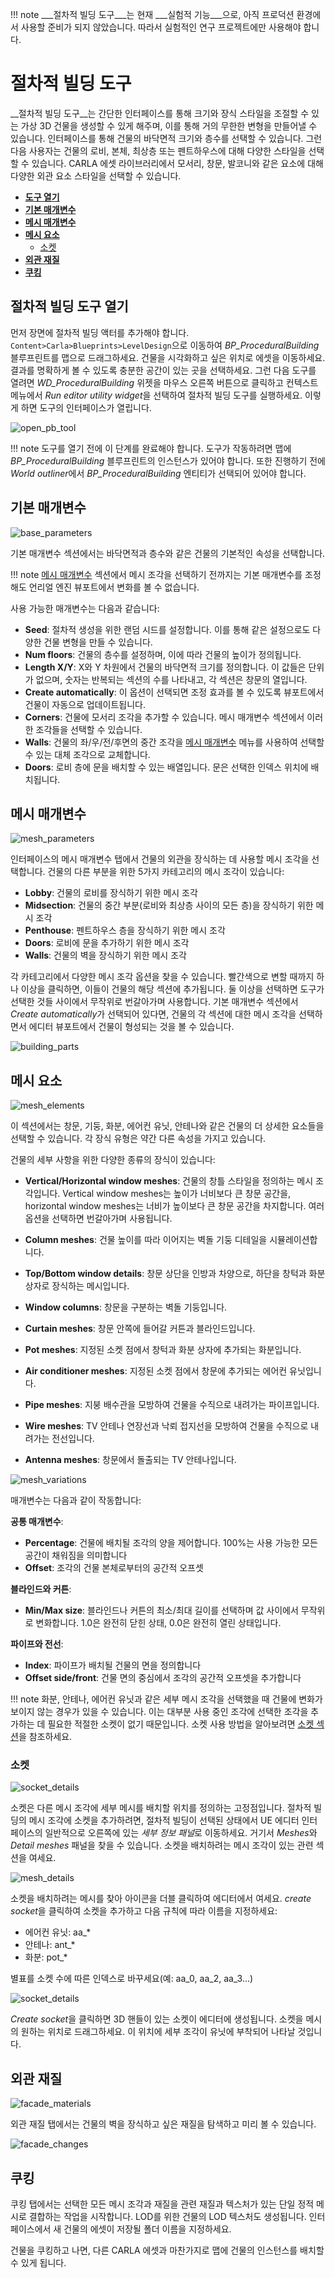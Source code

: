 !!! note
    ___절차적 빌딩 도구___는 현재 ___실험적 기능___으로, 아직 프로덕션 환경에서 사용할 준비가 되지 않았습니다. 따라서 실험적인 연구 프로젝트에만 사용해야 합니다.

# 절차적 빌딩 도구

__절차적 빌딩 도구__는 간단한 인터페이스를 통해 크기와 장식 스타일을 조절할 수 있는 가상 3D 건물을 생성할 수 있게 해주며, 이를 통해 거의 무한한 변형을 만들어낼 수 있습니다. 인터페이스를 통해 건물의 바닥면적 크기와 층수를 선택할 수 있습니다. 그런 다음 사용자는 건물의 로비, 본체, 최상층 또는 펜트하우스에 대해 다양한 스타일을 선택할 수 있습니다. CARLA 에셋 라이브러리에서 모서리, 창문, 발코니와 같은 요소에 대해 다양한 외관 요소 스타일을 선택할 수 있습니다.

- [__도구 열기__](#opening-the-procedural-building-tool)
- [__기본 매개변수__](#base-parameters)
- [__메시 매개변수__](#mesh-parameters)
- [__메시 요소__](#mesh-elements)
    - [소켓](#sockets)
- [__외관 재질__](#facade-materials)
- [__쿠킹__](#cooking)

## 절차적 빌딩 도구 열기

먼저 장면에 절차적 빌딩 액터를 추가해야 합니다. `Content>Carla>Blueprints>LevelDesign`으로 이동하여 *BP_ProceduralBuilding* 블루프린트를 맵으로 드래그하세요. 건물을 시각화하고 싶은 위치로 에셋을 이동하세요. 결과를 명확하게 볼 수 있도록 충분한 공간이 있는 곳을 선택하세요. 그런 다음 도구를 열려면 *WD_ProceduralBuilding* 위젯을 마우스 오른쪽 버튼으로 클릭하고 컨텍스트 메뉴에서 *Run editor utility widget*을 선택하여 절차적 빌딩 도구를 실행하세요. 이렇게 하면 도구의 인터페이스가 열립니다.

![open_pb_tool](img/open_pb_tool.png)

!!! note
    도구를 열기 전에 이 단계를 완료해야 합니다. 도구가 작동하려면 맵에 *BP_ProceduralBuilding* 블루프린트의 인스턴스가 있어야 합니다. 또한 진행하기 전에 *World outliner*에서 *BP_ProceduralBuilding* 엔티티가 선택되어 있어야 합니다.

## 기본 매개변수

![base_parameters](img/pb_base_parameters.png)

기본 매개변수 섹션에서는 바닥면적과 층수와 같은 건물의 기본적인 속성을 선택합니다.

!!! note
    [메시 매개변수](#mesh-parameters) 섹션에서 메시 조각을 선택하기 전까지는 기본 매개변수를 조정해도 언리얼 엔진 뷰포트에서 변화를 볼 수 없습니다.

사용 가능한 매개변수는 다음과 같습니다:

- __Seed__: 절차적 생성을 위한 랜덤 시드를 설정합니다. 이를 통해 같은 설정으로도 다양한 건물 변형을 만들 수 있습니다.
- __Num floors__: 건물의 층수를 설정하며, 이에 따라 건물의 높이가 정의됩니다.
- __Length X/Y__: X와 Y 차원에서 건물의 바닥면적 크기를 정의합니다. 이 값들은 단위가 없으며, 숫자는 반복되는 섹션의 수를 나타내고, 각 섹션은 창문의 열입니다.
- __Create automatically__: 이 옵션이 선택되면 조정 효과를 볼 수 있도록 뷰포트에서 건물이 자동으로 업데이트됩니다.
- __Corners__: 건물에 모서리 조각을 추가할 수 있습니다. 메시 매개변수 섹션에서 이러한 조각들을 선택할 수 있습니다.
- __Walls__: 건물의 좌/우/전/후면의 중간 조각을 [메시 매개변수](#mesh-parameters) 메뉴를 사용하여 선택할 수 있는 대체 조각으로 교체합니다.
- __Doors__: 로비 층에 문을 배치할 수 있는 배열입니다. 문은 선택한 인덱스 위치에 배치됩니다.
## 메시 매개변수

![mesh_parameters](img/pb_mesh_parameters.png)

인터페이스의 메시 매개변수 탭에서 건물의 외관을 장식하는 데 사용할 메시 조각을 선택합니다. 건물의 다른 부분을 위한 5가지 카테고리의 메시 조각이 있습니다:

- __Lobby__: 건물의 로비를 장식하기 위한 메시 조각
- __Midsection__: 건물의 중간 부분(로비와 최상층 사이의 모든 층)을 장식하기 위한 메시 조각
- __Penthouse__: 펜트하우스 층을 장식하기 위한 메시 조각
- __Doors__: 로비에 문을 추가하기 위한 메시 조각
- __Walls__: 건물의 벽을 장식하기 위한 메시 조각

각 카테고리에서 다양한 메시 조각 옵션을 찾을 수 있습니다. 빨간색으로 변할 때까지 하나 이상을 클릭하면, 이들이 건물의 해당 섹션에 추가됩니다. 둘 이상을 선택하면 도구가 선택한 것들 사이에서 무작위로 번갈아가며 사용합니다. 기본 매개변수 섹션에서 *Create automatically*가 선택되어 있다면, 건물의 각 섹션에 대한 메시 조각을 선택하면서 에디터 뷰포트에서 건물이 형성되는 것을 볼 수 있습니다.

![building_parts](img/pb_building_parts.png)

## 메시 요소

![mesh_elements](img/pb_mesh_elements.png)

이 섹션에서는 창문, 기둥, 화분, 에어컨 유닛, 안테나와 같은 건물의 더 상세한 요소들을 선택할 수 있습니다. 각 장식 유형은 약간 다른 속성을 가지고 있습니다.

건물의 세부 사항을 위한 다양한 종류의 장식이 있습니다:

- __Vertical/Horizontal window meshes__: 건물의 창틀 스타일을 정의하는 메시 조각입니다. Vertical window meshes는 높이가 너비보다 큰 창문 공간을, horizontal window meshes는 너비가 높이보다 큰 창문 공간을 차지합니다. 여러 옵션을 선택하면 번갈아가며 사용됩니다.

- __Column meshes__: 건물 높이를 따라 이어지는 벽돌 기둥 디테일을 시뮬레이션합니다.

- __Top/Bottom window details__: 창문 상단을 인방과 차양으로, 하단을 창턱과 화분 상자로 장식하는 메시입니다.

- __Window columns__: 창문을 구분하는 벽돌 기둥입니다.

- __Curtain meshes__: 창문 안쪽에 들어갈 커튼과 블라인드입니다.

- __Pot meshes__: 지정된 소켓 점에서 창턱과 화분 상자에 추가되는 화분입니다.

- __Air conditioner meshes__: 지정된 소켓 점에서 창문에 추가되는 에어컨 유닛입니다.

- __Pipe meshes__: 지붕 배수관을 모방하여 건물을 수직으로 내려가는 파이프입니다.

- __Wire meshes__: TV 안테나 연장선과 낙뢰 접지선을 모방하여 건물을 수직으로 내려가는 전선입니다.

- __Antenna meshes__: 창문에서 돌출되는 TV 안테나입니다.

![mesh_variations](img/pb_detail_variations.webp)

매개변수는 다음과 같이 작동합니다:

__공통 매개변수__:

* __Percentage__: 건물에 배치될 조각의 양을 제어합니다. 100%는 사용 가능한 모든 공간이 채워짐을 의미합니다
* __Offset__: 조각의 건물 본체로부터의 공간적 오프셋

__블라인드와 커튼__:

* __Min/Max size__: 블라인드나 커튼의 최소/최대 길이를 선택하며 값 사이에서 무작위로 변화합니다. 1.0은 완전히 닫힌 상태, 0.0은 완전히 열린 상태입니다.

__파이프와 전선__:

* __Index__: 파이프가 배치될 건물의 면을 정의합니다
* __Offset side/front__: 건물 면의 중심에서 조각의 공간적 오프셋을 추가합니다

!!! note
    화분, 안테나, 에어컨 유닛과 같은 세부 메시 조각을 선택했을 때 건물에 변화가 보이지 않는 경우가 있을 수 있습니다. 이는 대부분 사용 중인 조각에 선택한 조각을 추가하는 데 필요한 적절한 소켓이 없기 때문입니다. 소켓 사용 방법을 알아보려면 [소켓 섹션](#sockets)을 참조하세요.
### 소켓

![socket_details](img/pb_detail_section.png)

소켓은 다른 메시 조각에 세부 메시를 배치할 위치를 정의하는 고정점입니다. 절차적 빌딩의 메시 조각에 소켓을 추가하려면, 절차적 빌딩이 선택된 상태에서 UE 에디터 인터페이스의 일반적으로 오른쪽에 있는 *세부 정보 패널*로 이동하세요. 거기서 *Meshes*와 *Detail meshes* 패널을 찾을 수 있습니다. 소켓을 배치하려는 메시 조각이 있는 관련 섹션을 여세요.

![mesh_details](img/pb_mesh_details.png)

소켓을 배치하려는 메시를 찾아 아이콘을 더블 클릭하여 에디터에서 여세요. *create socket*을 클릭하여 소켓을 추가하고 다음 규칙에 따라 이름을 지정하세요:

* 에어컨 유닛: aa_*
* 안테나: ant_*
* 화분: pot_*

별표를 소켓 수에 따른 인덱스로 바꾸세요(예: aa_0, aa_2, aa_3...)

![socket_details](img/pb_add_socket.png)

*Create socket*을 클릭하면 3D 핸들이 있는 소켓이 에디터에 생성됩니다. 소켓을 메시의 원하는 위치로 드래그하세요. 이 위치에 세부 조각이 유닛에 부착되어 나타날 것입니다.

## 외관 재질

![facade_materials](img/pb_facade_materials.png)

외관 재질 탭에서는 건물의 벽을 장식하고 싶은 재질을 탐색하고 미리 볼 수 있습니다.

![facade_changes](img/pb_facade_changes.webp)

## 쿠킹

쿠킹 탭에서는 선택한 모든 메시 조각과 재질을 관련 재질과 텍스처가 있는 단일 정적 메시로 결합하는 작업을 시작합니다. LOD를 위한 건물의 LOD 텍스처도 생성됩니다. 인터페이스에서 새 건물의 에셋이 저장될 폴더 이름을 지정하세요.

건물을 쿠킹하고 나면, 다른 CARLA 에셋과 마찬가지로 맵에 건물의 인스턴스를 배치할 수 있게 됩니다.